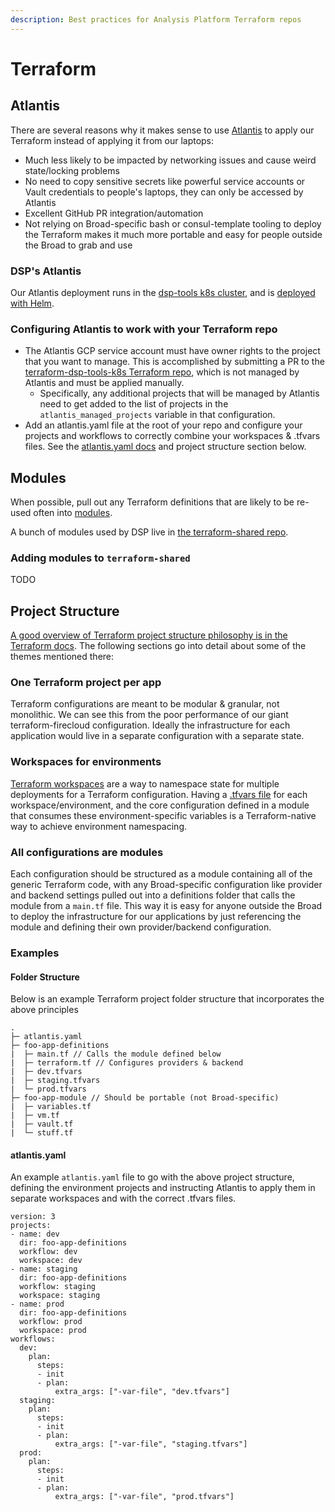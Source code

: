 ```yaml
---
description: Best practices for Analysis Platform Terraform repos
---
```


# Terraform

## Atlantis

There are several reasons why it makes sense to use [Atlantis](https://www.runatlantis.io/) to apply our Terraform instead of applying it from our laptops:

* Much less likely to be impacted by networking issues and cause weird state/locking problems
* No need to copy sensitive secrets like powerful service accounts or Vault credentials to people's laptops, they can only be accessed by Atlantis
* Excellent GitHub PR integration/automation
* Not relying on Broad-specific bash or consul-template tooling to deploy the Terraform makes it much more portable and easy for people outside the Broad to grab and use

### DSP's Atlantis

Our Atlantis deployment runs in the [dsp-tools k8s cluster](https://console.cloud.google.com/kubernetes/clusters/details/us-central1-a/dsp-tools?project=dsp-tools-k8s), and is [deployed with Helm](https://github.com/broadinstitute/terra-helm-definitions/blob/master/dsp-tools/atlantis.yaml).

### Configuring Atlantis to work with your Terraform repo

* The Atlantis GCP service account must have owner rights to the project that you want to manage. This is accomplished by submitting a PR to the [terraform-dsp-tools-k8s Terraform repo](https://github.com/broadinstitute/terraform-dsp-tools-k8s), which is not managed by Atlantis and must be applied manually.
  * Specifically, any additional projects that will be managed by Atlantis need to get added to the list of projects in the `atlantis_managed_projects` variable in that configuration.
* Add an atlantis.yaml file at the root of your repo and configure your projects and workflows to correctly combine your workspaces & .tfvars files. See the [atlantis.yaml docs](https://www.runatlantis.io/docs/repo-level-atlantis-yaml.html) and project structure section below.

## Modules

When possible, pull out any Terraform definitions that are likely to be re-used often into [modules](https://www.terraform.io/docs/modules/index.html).

A bunch of modules used by DSP live in [the terraform-shared repo](https://github.com/broadinstitute/terraform-shared/).

### Adding modules to `terraform-shared`

TODO

## Project Structure

[A good overview of Terraform project structure philosophy is in the Terraform docs](https://www.terraform.io/docs/cloud/guides/recommended-practices/part1.html). The following sections go into detail about some of the themes mentioned there:

### One Terraform project per app

Terraform configurations are meant to be modular & granular, not monolithic. We can see this from the poor performance of our giant terraform-firecloud configuration. Ideally the infrastructure for each application would live in a separate configuration with a separate state.

### Workspaces for environments

[Terraform workspaces](https://www.terraform.io/docs/state/workspaces.html) are a way to namespace state for multiple deployments for a Terraform configuration. Having a [.tfvars file](https://www.terraform.io/docs/configuration/variables.html#variable-definitions-tfvars-files) for each workspace/environment, and the core configuration defined in a module that consumes these environment-specific variables is a Terraform-native way to achieve environment namespacing.

### All configurations are modules

Each configuration should be structured as a module containing all of the generic Terraform code, with any Broad-specific configuration like provider and backend settings pulled out into a definitions folder that calls the module from a `main.tf` file. This way it is easy for anyone outside the Broad to deploy the infrastructure for our applications by just referencing the module and defining their own provider/backend configuration.

### Examples

#### Folder Structure

Below is an example Terraform project folder structure that incorporates the above principles

```text
.
├─ atlantis.yaml
├─ foo-app-definitions
|  ├─ main.tf // Calls the module defined below
|  ├─ terraform.tf // Configures providers & backend
|  ├─ dev.tfvars
|  ├─ staging.tfvars
|  └─ prod.tfvars
├─ foo-app-module // Should be portable (not Broad-specific)
|  ├─ variables.tf
|  ├─ vm.tf
|  ├─ vault.tf
|  └─ stuff.tf
```

#### atlantis.yaml

An example `atlantis.yaml` file to go with the above project structure, defining the environment projects and instructing Atlantis to apply them in separate workspaces and with the correct .tfvars files.

```text
version: 3
projects:
- name: dev
  dir: foo-app-definitions
  workflow: dev
  workspace: dev
- name: staging
  dir: foo-app-definitions
  workflow: staging
  workspace: staging
- name: prod
  dir: foo-app-definitions
  workflow: prod
  workspace: prod
workflows:
  dev:
    plan:
      steps:
      - init
      - plan:
          extra_args: ["-var-file", "dev.tfvars"]
  staging:
    plan:
      steps:
      - init
      - plan:
          extra_args: ["-var-file", "staging.tfvars"]
  prod:
    plan:
      steps:
      - init
      - plan:
          extra_args: ["-var-file", "prod.tfvars"]
```



